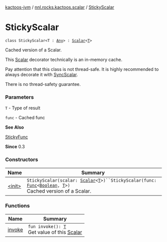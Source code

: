 [kactoos-jvm](../../index.md) / [nnl.rocks.kactoos.scalar](../index.md) / [StickyScalar](./index.md)

# StickyScalar

`class StickyScalar<T : `[`Any`](https://kotlinlang.org/api/latest/jvm/stdlib/kotlin/-any/index.html)`> : `[`Scalar`](../../nnl.rocks.kactoos/-scalar/index.md)`<`[`T`](index.md#T)`>`

Cached version of a Scalar.

This [Scalar](../../nnl.rocks.kactoos/-scalar/index.md) decorator technically is an in-memory
cache.

Pay attention that this class is not thread-safe. It is highly
recommended to always decorate it with [SyncScalar](../-sync-scalar/index.md).

There is no thread-safety guarantee.

### Parameters

`T` - Type of result

`func` - Cached func

**See Also**

[StickyFunc](../../nnl.rocks.kactoos.func/-sticky-func/index.md)

**Since**
0.3

### Constructors

| Name | Summary |
|---|---|
| [&lt;init&gt;](-init-.md) | `StickyScalar(scalar: `[`Scalar`](../../nnl.rocks.kactoos/-scalar/index.md)`<`[`T`](index.md#T)`>)``StickyScalar(func: `[`Func`](../../nnl.rocks.kactoos/-func/index.md)`<`[`Boolean`](https://kotlinlang.org/api/latest/jvm/stdlib/kotlin/-boolean/index.html)`, `[`T`](index.md#T)`>)`<br>Cached version of a Scalar. |

### Functions

| Name | Summary |
|---|---|
| [invoke](invoke.md) | `fun invoke(): `[`T`](index.md#T)<br>Get value of this [Scalar](../../nnl.rocks.kactoos/-scalar/index.md) |
